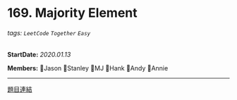 # 169. Majority Element

###### tags: `LeetCode` `Together` `Easy`

**StartDate:** *2020.01.13*

**Members:** 🐣Jason 🐣Stanley 🐣MJ 🐣Hank 🐣Andy 🐣Annie

---

[題目連結](https://leetcode.com/problems/majority-element/)

